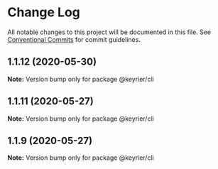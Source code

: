 # Change Log

All notable changes to this project will be documented in this file.
See [Conventional Commits](https://conventionalcommits.org) for commit guidelines.

## 1.1.12 (2020-05-30)

**Note:** Version bump only for package @keyrier/cli





## 1.1.11 (2020-05-27)

**Note:** Version bump only for package @keyrier/cli





## 1.1.9 (2020-05-27)

**Note:** Version bump only for package @keyrier/cli
